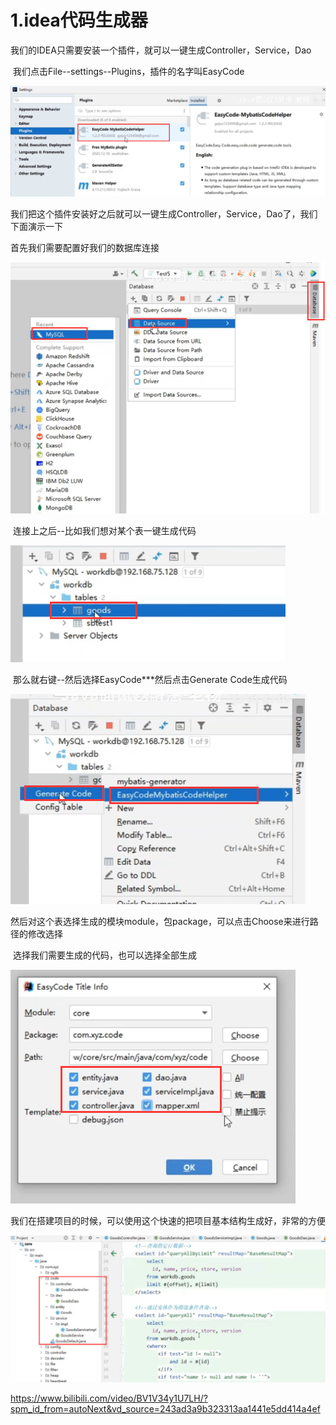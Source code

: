 # 1.idea代码生成器



​	我们的IDEA只需要安装一个插件，就可以一键生成Controller，Service，Dao



​	我们点击File--settings--Plugins，插件的名字叫EasyCode

![1660530548322](../../../.vuepress/public/images/1660530548322.png)

​	我们把这个插件安装好之后就可以一键生成Controller，Service，Dao了，我们下面演示一下







首先我们需要配置好我们的数据库连接

![1660530642435](../../../.vuepress/public/images/1660530642435.png)





​	连接上之后--比如我们想对某个表一键生成代码

![1660530719842](../../../.vuepress/public/images/1660530719842.png)



​	那么就右键--然后选择EasyCode***然后点击Generate Code生成代码

![1660530778659](../../../.vuepress/public/images/1660530778659.png)





​	然后对这个表选择生成的模块module，包package，可以点击Choose来进行路径的修改选择



​	选择我们需要生成的代码，也可以选择全部生成

![1660530944936](../../../.vuepress/public/images/1660530944936.png)





我们在搭建项目的时候，可以使用这个快速的把项目基本结构生成好，非常的方便

![1660531053977](../../../.vuepress/public/images/1660531053977.png)









https://www.bilibili.com/video/BV1V34y1U7LH/?spm_id_from=autoNext&vd_source=243ad3a9b323313aa1441e5dd414a4ef







































































































































